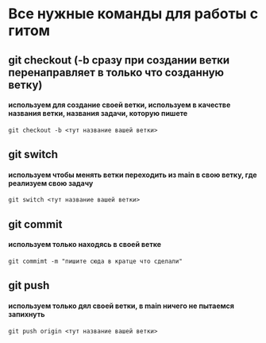 # Все нужные команды для работы с гитом
## git checkout (-b сразу при создании ветки перенаправляет в только что созданную ветку)
#### используем для создание своей ветки, используем в качестве названия ветки, названия задачи, которую пишете
```
git checkout -b <тут название вашей ветки>
```
## git switch
#### используем чтобы менять ветки переходить из main в свою ветку, где реализуем свою задачу
```
git switch <тут название вашей ветки>
```
## git commit
#### используем только находясь в своей ветке
```
git commimt -m "пишите сюда в кратце что сделали"
```
## git push
#### используем только дял своей ветки, в main ничего не пытаемся запихнуть
```
git push origin <тут название вашей ветки>
```
